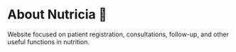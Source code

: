 # About Nutricia 🦦
Website focused on patient registration, consultations, follow-up, and other useful functions in nutrition.
